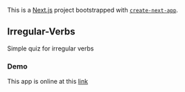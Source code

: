 This is a [Next.js](https://nextjs.org/) project bootstrapped with [`create-next-app`](https://github.com/vercel/next.js/tree/canary/packages/create-next-app).

## Irregular-Verbs

Simple quiz for irregular verbs 


### Demo

This app is online at this [link](https://irregularverbsquiz.vercel.app/)